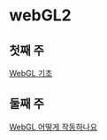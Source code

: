 # webGL2

## 첫째 주
[WebGL 기초](https://webgl2fundamentals.org/webgl/lessons/ko/webgl-fundamentals.html)

## 둘째 주 
[WebGL 어떻게 작동하나요](https://webgl2fundamentals.org/webgl/lessons/ko/webgl-how-it-works.html)
